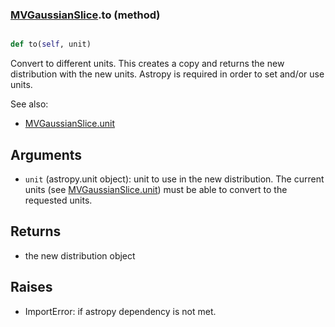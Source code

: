 ### [MVGaussianSlice](MVGaussianSlice.md).to (method)


```py

def to(self, unit)

```



Convert to different units.  This creates a copy and returns the
new distribution with the new units.  Astropy is required in order to
set and/or use units.

See also:

* [MVGaussianSlice.unit](MVGaussianSlice.unit.md)

Arguments
------------
* `unit` (astropy.unit object): unit to use in the new distribution.
    The current units (see [MVGaussianSlice.unit](MVGaussianSlice.unit.md)) must be able to
    convert to the requested units.

Returns
------------
* the new distribution object

Raises
-----------
* ImportError: if astropy dependency is not met.

